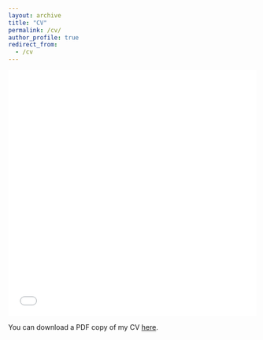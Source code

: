 ```yaml
---
layout: archive
title: "CV"
permalink: /cv/
author_profile: true
redirect_from:
  - /cv
---
```


<iframe src="/files/pdf/CV of Miao Dai.pdf" width="100%" height="500" frameborder="no" border="0" marginwidth="0" marginheight="0"></iframe>

You can download a PDF copy of my CV [here](/files/pdf/my_CV.pdf).
